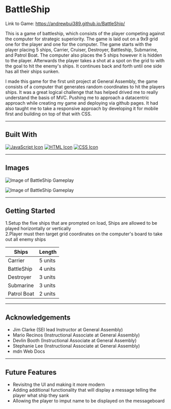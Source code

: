 # BattleShip 

Link to Game: https://andrewbui389.github.io/BattleShip/

This is a game of battleship, which consists of the player competing against the computer for strategic superiority. The game is laid out on a 9x9 grid one for the player and one for the computer. The game starts with the player placing 5 ships, Carrier, Cruiser, Destroyer, Battleship, Submarine, and Patrol Boat. The computer also places the 5 ships however it is hidden to the player. Afterwards the player takes a shot at a spot on the grid to with the goal to hit the enemy's ships. It continues back and forth until one side has all their ships sunken.

I made this game for the first unit project at General Assembly, the game consists of a computer that generates random coordinates to hit the players ships. It was a great logical challenge that has helped drived me to really understand the basis of MVC. Pushing me to approach a datacentric approach while creating my game and deploying via github pages. It had also taught me to take a responsive approach by developing it for mobile first and building on top of that with CSS.

------------

## Built With
[![JavaScript Icon](https://i.imgur.com/8dlunYx.png)](https://www.javascript.com/)
[![HTML Icon](https://i.imgur.com/a28wdJt.png)](https://developer.mozilla.org/en-US/docs/Learn/Getting_started_with_the_web/HTML_basics)
[![CSS Icon](https://i.imgur.com/xxxjbkz.png)](https://developer.mozilla.org/en-US/docs/Web/CSS)

------------

## Images 

![Image of BattleShip Gameplay](https://i.imgur.com/RFY3Mjr.png)

![Image of BattleShip Gameplay](https://i.imgur.com/561qjCn.png)

------------

## Getting Started
1.Setup the five ships that are prompted on load, Ships are allowed to be played horizontally or vertically<br>
2.Player must then target grid coordinates on the computer's board to take out all enemy ships

| Ships  | Length  |
| ------------ | ------------ |
|  Carrier | 5 units |
|  BattleShip| 4 units  |
|  Destroyer | 3 units |
| Submarine  | 3 units  |
|  Patrol Boat | 2 units |

------------

## Acknowledgements 
- Jim Clarke (SEI lead Instructor at General Assembly)
- Mario Recinos (Instructional Associate at General Assembly)
- Devlin Booth (Instructional Associate at General Assembly)
- Stephanie Lee (Instructional Associate at General Assembly)
- mdn Web Docs

------------

## Future Features
- Revisitng the UI and making it more modern 
- Adding additional functionality that will display a message telling the player what ship they sank 
- Allowing the player to imput name to be displayed on the messageboard

